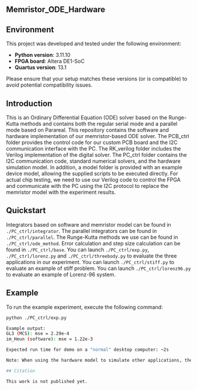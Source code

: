 
## Memristor_ODE_Hardware

## Environment

This project was developed and tested under the following environment:

- **Python version**: 3.11.10  
- **FPGA board**: Altera DE1-SoC  
- **Quartus version**: 13.1  

Please ensure that your setup matches these versions (or is compatible) to avoid potential compatibility issues.

## Introduction

This is an Ordinary Differential Equation (ODE) solver based on the Runge-Kutta methods and contains both the regular serial mode and a parallel mode based on Parareal. This repository contains the software and hardware implementation of our memristor-based ODE solver. The PCB_ctrl folder provides the control code for our custom PCB board and the I2C communication interface with the PC. The RK_verilog folder includes the Verilog implementation of the digital solver. The PC_ctrl folder contains the I2C communication code, standard numerical solvers, and the hardware simulation model. In addition, a model folder is provided with an example device model, allowing the supplied scripts to be executed directly. For actual chip testing, we need to use our Verilog code to control the FPGA and communicate with the PC using the I2C protocol to replace the memristor model with the experiment results. 

## Quickstart

Integrators based on software and memristor model can be found in ``./PC_ctrl/integrator``. The parallel integrators can be found in ``./PC_ctrl/parallel``. The Runge-Kutta methods we use can be found in ``./PC_ctrl/ode_method``. Error calculation and step size calculation can be found in ``./PC_ctrl/base``. You can launch ``./PC_ctrl/exp.py``, ``./PC_ctrl/lorenz.py`` and ``./PC_ctrl/threebody.py`` to evaluate the three applications in our experiment. You can launch ``./PC_ctrl/stiff.py`` to evaluate an example of stiff problem. You can launch ``./PC_ctrl/lorenz96.py`` to evaluate an example of Lorenz-96 system.

## Example

To run the example experiment, execute the following command:

```bash
python ./PC_ctrl/exp.py

Example output:
GL3 (MCS): mse = 2.29e-4
im_Heun (software): mse = 1.22e-3

Expected run time for demo on a "normal" desktop computer: ~2s

Note: When using the hardware model to simulate other applications, the model file parameters may need to be fine-tuned according to the specific application requirements.

## Citation

This work is not published yet.
